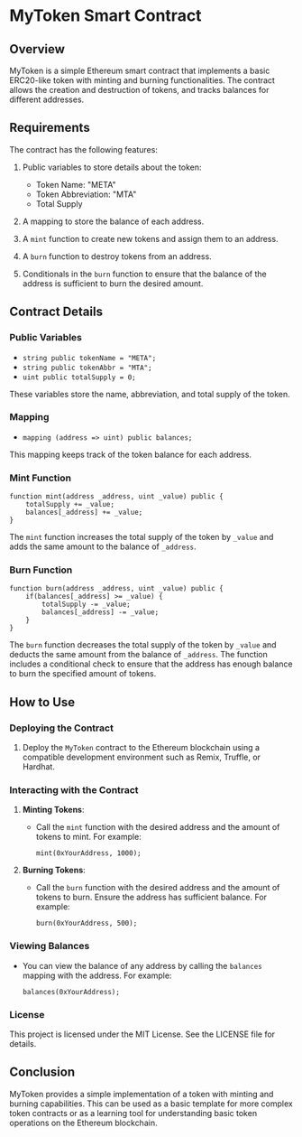 # MyToken Smart Contract

## Overview

MyToken is a simple Ethereum smart contract that implements a basic ERC20-like token with minting and burning functionalities. The contract allows the creation and destruction of tokens, and tracks balances for different addresses.

## Requirements

The contract has the following features:
1. Public variables to store details about the token:
   - Token Name: "META"
   - Token Abbreviation: "MTA"
   - Total Supply

2. A mapping to store the balance of each address.

3. A `mint` function to create new tokens and assign them to an address.

4. A `burn` function to destroy tokens from an address.

5. Conditionals in the `burn` function to ensure that the balance of the address is sufficient to burn the desired amount.

## Contract Details

### Public Variables

- `string public tokenName = "META";`
- `string public tokenAbbr = "MTA";`
- `uint public totalSupply = 0;`

These variables store the name, abbreviation, and total supply of the token.

### Mapping

- `mapping (address => uint) public balances;`

This mapping keeps track of the token balance for each address.

### Mint Function

```solidity
function mint(address _address, uint _value) public {
    totalSupply += _value;
    balances[_address] += _value;
}
```

The `mint` function increases the total supply of the token by `_value` and adds the same amount to the balance of `_address`.

### Burn Function

```solidity
function burn(address _address, uint _value) public {
    if(balances[_address] >= _value) {
        totalSupply -= _value;
        balances[_address] -= _value;
    }
}
```

The `burn` function decreases the total supply of the token by `_value` and deducts the same amount from the balance of `_address`. The function includes a conditional check to ensure that the address has enough balance to burn the specified amount of tokens.

## How to Use

### Deploying the Contract

1. Deploy the `MyToken` contract to the Ethereum blockchain using a compatible development environment such as Remix, Truffle, or Hardhat.

### Interacting with the Contract

1. **Minting Tokens**:
   - Call the `mint` function with the desired address and the amount of tokens to mint. For example:
     ```solidity
     mint(0xYourAddress, 1000);
     ```

2. **Burning Tokens**:
   - Call the `burn` function with the desired address and the amount of tokens to burn. Ensure the address has sufficient balance. For example:
     ```solidity
     burn(0xYourAddress, 500);
     ```

### Viewing Balances

- You can view the balance of any address by calling the `balances` mapping with the address. For example:
  ```solidity
  balances(0xYourAddress);
  ```

### License

This project is licensed under the MIT License. See the LICENSE file for details.

## Conclusion

MyToken provides a simple implementation of a token with minting and burning capabilities. This can be used as a basic template for more complex token contracts or as a learning tool for understanding basic token operations on the Ethereum blockchain.
